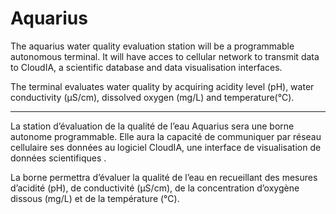 # Aquarius

The aquarius water quality evaluation station will be a programmable autonomous terminal. It will have acces to cellular network to transmit data to CloudIA, a scientific database and data visualisation interfaces.

The terminal evaluates water quality by acquiring acidity level (pH), water conductivity (µS/cm), dissolved oxygen (mg/L) and temperature(℃).  

-------------------------------------------------------------------------------------------------------------------------

La station d’évaluation de la qualité de l’eau Aquarius sera une borne autonome programmable. Elle aura la capacité de communiquer par réseau cellulaire ses données au logiciel CloudIA, une interface de visualisation de données scientifiques .

La borne permettra d’évaluer la qualité de l’eau en recueillant des mesures d’acidité (pH), de conductivité (µS/cm), de la concentration d’oxygène dissous (mg/L) et de la température (℃).



